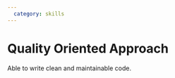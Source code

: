 ```yaml
---
  category: skills
---
```


Quality Oriented Approach
===

Able to write clean and maintainable code.
